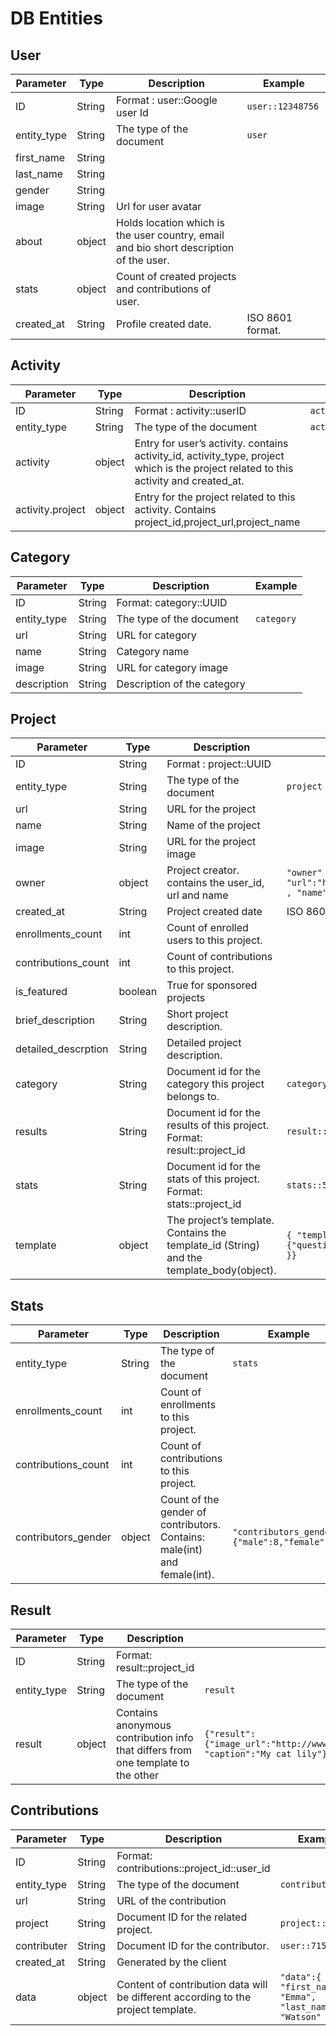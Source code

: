 # DB Entities

## User

Parameter | Type | Description | Example
--------- | ---- | ----------- | -------
ID | String | Format : user::Google user Id  | `user::12348756`
entity_type | String |  The type of the document  |  `user`
first_name | String |    |
last_name | String |    |
gender | String| |
image | String |  Url for user avatar  |
about | object |  Holds location which is the user country, email and bio short description of the user.  |
stats | object |  Count of created projects and contributions of user.  |
created_at | String |  Profile created date. |  ISO 8601 format.


## Activity

Parameter | Type | Description | Example
----------|------|-------------|--------
ID | String |Format : activity::userID | `activity::1411414`
entity_type | String | The type of the document | `activity`
activity | object | Entry for user’s activity. contains activity_id, activity_type, project which is the project related to this activity and created_at. |
activity.project | object | Entry for the project related to this activity. Contains project_id,project_url,project_name |

## Category

Parameter | Type | Description | Example
----------|------|-------------|--------
ID | String | Format: category::UUID
entity_type | String |  The type of the document  |  `category`
url | String | URL for category
name | String | Category name
image | String | URL for category image
description  | String | Description of the category

## Project

Parameter | Type | Description | Example
----------|------|-------------|--------
ID | String | Format : project::UUID |  
entity_type | String |  The type of the document  |  `project`
url | String | URL for the project |  
name | String | Name of the project |  
image | String | URL for the project image |  
owner | object | Project creator. contains the user_id, url and name | `"owner" : { "id":11, "url":"http://api.sengab.com/v1/users/11" , "name":"Galileo Galileo" }`
created_at | String | Project created date | ISO 8601 format
enrollments_count | int | Count of enrolled users to this project. |  
contributions_count | int | Count of contributions to this project. |  
is_featured | boolean | True for sponsored projects |  
brief_description | String | Short project description. |  
detailed_descrption | String | Detailed project description. |  
category | String | Document id for the category this project belongs to. | `category::15894238`
results | String | Document id for the results of this project. Format: result::project_id | `result::548621`
stats | String | Document id for the stats of this project. Format: stats::project_id | `stats::548621`
template | object | The project’s template. Contains the template_id (String) and the template_body(object). | `{ "template_id":1,"template_body":{"question_title":"_are you happy today?" }}`

## Stats

Parameter | Type | Description | Example
----------|----- | ----------- | --------
entity_type | String |  The type of the document  |  `stats`
enrollments_count  | int | Count of enrollments to this project. |
contributions_count | int | Count of contributions to this project. |
contributors_gender | object | Count of the gender of contributors. Contains: male(int) and female(int).  | `"contributors_gender":{"male":8,"female":7}`

## Result

Parameter | Type | Description | Example
----------|----- | ----------- | --------
ID | String | Format: result::project_id
entity_type | String |  The type of the document  |  `result`
result | object | Contains anonymous contribution info that differs from one template to the other | `{"result":{"image_url":"http://www.sengab.com/projects_uploads/56842.jpg", "caption":"My cat lily"}`

## Contributions

Parameter | Type | Description | Example
----------|----- | ----------- | --------
ID | String | Format: contributions::project_id::user_id |
entity_type | String |  The type of the document  |  `contribution`
url | String | URL of the contribution |
project | String | Document ID for the related project. | `project::159845`
contributer | String | Document ID for the contributor. | `user::715628`
created_at | String | Generated by the client
data | object | Content of contribution data will be different according to the project template. | `"data":{ "first_name": "Emma", "last_name": "Watson" }`
